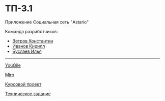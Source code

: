 # ТП-3.1
Приложение Социальная сеть "Astario"

Команда разработчиков:
- [Ветров Константин](https://github.com/phluoroGG)
- [Иванов Кирилл](https://github.com/CATyPH67)
- [Буслаев Илья](https://github.com/Smokee0)

---

[YouGile](https://ru.yougile.com/board/dc9ce8umvdzh)

[Miro](https://miro.com/app/board/uXjVMb0eRUM=/?share_link_id=119818405665)

[Курсовой проект](https://github.com/phluoroGG/TP-3.1/blob/main/Documentation/Курсовой%20проект.pdf)

[Техническое задание](https://github.com/phluoroGG/TP-3.1/blob/main/Documentation/Техническое%20задание.pdf)
